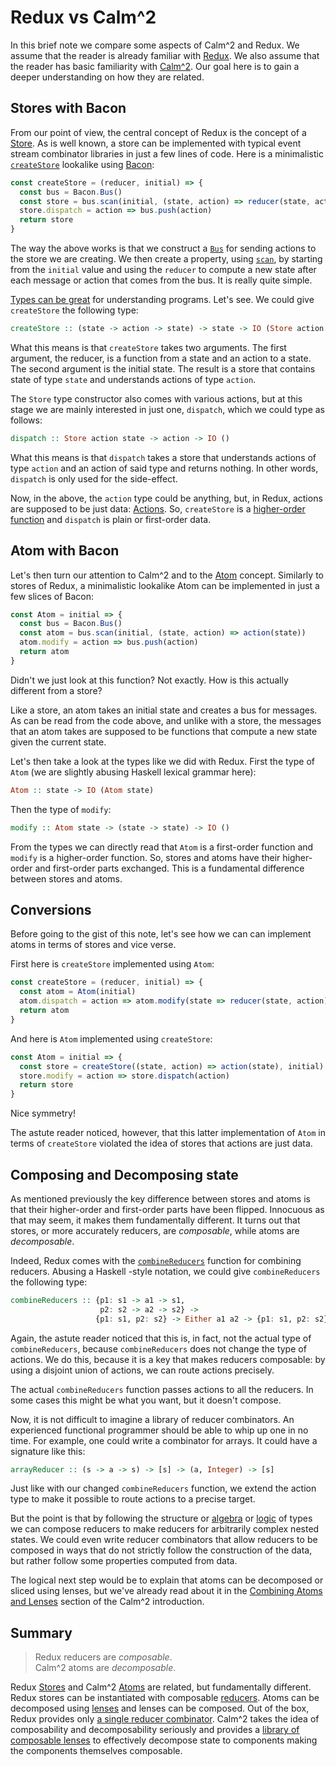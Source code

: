 # Redux vs Calm^2

In this brief note we compare some aspects of Calm^2 and Redux.  We assume that
the reader is already familiar with [Redux](http://redux.js.org/).  We also
assume that the reader has basic familiarity with
[Calm^2](introduction-to-calmm.md).  Our goal here is to gain a deeper
understanding on how they are related.

## Stores with Bacon

From our point of view, the central concept of Redux is the concept of a
[Store](http://redux.js.org/docs/basics/Store.html).  As is well known, a store
can be implemented with typical event stream combinator libraries in just a few
lines of code.  Here is a minimalistic
[`createStore`](http://redux.js.org/docs/api/createStore.html) lookalike using
[Bacon](https://github.com/baconjs/bacon.js/):

```js
const createStore = (reducer, initial) => {
  const bus = Bacon.Bus()
  const store = bus.scan(initial, (state, action) => reducer(state, action))
  store.dispatch = action => bus.push(action)
  return store
}
```

The way the above works is that we construct a
[`Bus`](https://github.com/baconjs/bacon.js/#bus) for sending actions to the
store we are creating.  We then create a property, using
[`scan`](https://github.com/baconjs/bacon.js/#observable-scan), by starting from
the `initial` value and using the `reducer` to compute a new state after each
message or action that comes from the bus.  It is really quite simple.

[Types can be great](https://www.youtube.com/watch?v=IOiZatlZtGU) for
understanding programs.  Let's see.  We could give `createStore` the following
type:

```haskell
createStore :: (state -> action -> state) -> state -> IO (Store action state)
```

What this means is that `createStore` takes two arguments.  The first argument,
the reducer, is a function from a state and an action to a state.  The second
argument is the initial state.  The result is a store that contains state of
type `state` and understands actions of type `action`.

The `Store` type constructor also comes with various actions, but at this stage
we are mainly interested in just one, `dispatch`, which we could type as
follows:

```haskell
dispatch :: Store action state -> action -> IO ()
```

What this means is that `dispatch` takes a store that understands actions of
type `action` and an action of said type and returns nothing.  In other words,
`dispatch` is only used for the side-effect.

Now, in the above, the `action` type could be anything, but, in Redux, actions
are supposed to be just data:
[Actions](http://redux.js.org/docs/basics/Actions.html).  So, `createStore` is a
[higher-order function](https://en.wikipedia.org/wiki/Higher-order_function) and
`dispatch` is plain or first-order data.

## Atom with Bacon

Let's then turn our attention to Calm^2 and to the
[Atom](https://github.com/calmm-js/documentation/blob/master/introduction-to-calmm.md#atoms)
concept.  Similarly to stores of Redux, a minimalistic lookalike Atom can be
implemented in just a few slices of Bacon:

```js
const Atom = initial => {
  const bus = Bacon.Bus()
  const atom = bus.scan(initial, (state, action) => action(state))
  atom.modify = action => bus.push(action)
  return atom
}
```

Didn't we just look at this function?  Not exactly.  How is this actually
different from a store?

Like a store, an atom takes an initial state and creates a bus for messages.  As
can be read from the code above, and unlike with a store, the messages that an
atom takes are supposed to be functions that compute a new state given the
current state.

Let's then take a look at the types like we did with Redux.  First the type of
`Atom` (we are slightly abusing Haskell lexical grammar here):

```haskell
Atom :: state -> IO (Atom state)
```

Then the type of `modify`:

```haskell
modify :: Atom state -> (state -> state) -> IO ()
```

From the types we can directly read that `Atom` is a first-order function and
`modify` is a higher-order function.  So, stores and atoms have their
higher-order and first-order parts exchanged.  This is a fundamental difference
between stores and atoms.

## Conversions

Before going to the gist of this note, let's see how we can can implement atoms
in terms of stores and vice verse.

First here is `createStore` implemented using `Atom`:

```js
const createStore = (reducer, initial) => {
  const atom = Atom(initial)
  atom.dispatch = action => atom.modify(state => reducer(state, action))
  return atom
}
```

And here is `Atom` implemented using `createStore`:

```js
const Atom = initial => {
  const store = createStore((state, action) => action(state), initial)
  store.modify = action => store.dispatch(action)
  return store
}
```

Nice symmetry!

The astute reader noticed, however, that this latter implementation of `Atom` in
terms of `createStore` violated the idea of stores that actions are just data.

## Composing and Decomposing state

As mentioned previously the key difference between stores and atoms is that
their higher-order and first-order parts have been flipped.  Innocuous as that
may seem, it makes them fundamentally different.  It turns out that stores, or
more accurately reducers, are *composable*, while atoms are *decomposable*.

Indeed, Redux comes with the
[`combineReducers`](http://redux.js.org/docs/api/combineReducers.html) function
for combining reducers.  Abusing a Haskell -style notation, we could give
`combineReducers` the following type:

```haskell
combineReducers :: {p1: s1 -> a1 -> s1,
                    p2: s2 -> a2 -> s2} ->
                   {p1: s1, p2: s2} -> Either a1 a2 -> {p1: s1, p2: s2}
```

Again, the astute reader noticed that this is, in fact, not the actual type of
`combineReducers`, because `combineReducers` does not change the type of
actions.  We do this, because it is a key that makes reducers composable: by
using a disjoint union of actions, we can route actions precisely.

The actual `combineReducers` function passes actions to all the reducers.  In
some cases this might be what you want, but it doesn't compose.

Now, it is not difficult to imagine a library of reducer combinators.  An
experienced functional programmer should be able to whip up one in no time.  For
example, one could write a combinator for arrays.  It could have a signature
like this:

```haskell
arrayReducer :: (s -> a -> s) -> [s] -> (a, Integer) -> [s]
```

Just like with our changed `combineReducers` function, we extend the action type
to make it possible to route actions to a precise target.

But the point is that by following the structure or
[algebra](http://chris-taylor.github.io/blog/2013/02/10/the-algebra-of-algebraic-data-types/)
or
[logic](http://homepages.inf.ed.ac.uk/wadler/papers/propositions-as-types/propositions-as-types.pdf)
of types we can compose reducers to make reducers for arbitrarily complex nested
states.  We could even write reducer combinators that allow reducers to be
composed in ways that do not strictly follow the construction of the data, but
rather follow some properties computed from data.

The logical next step would be to explain that atoms can be decomposed or sliced
using lenses, but we've already read about it in the
[Combining Atoms and Lenses](https://github.com/calmm-js/documentation/blob/master/introduction-to-calmm.md#combining-atoms-and-lenses)
section of the Calm^2 introduction.

## Summary

> Redux reducers are *composable*.<br>
> Calm^2 atoms are *decomposable*.

Redux [Stores](http://redux.js.org/docs/basics/Store.html) and Calm^2
[Atoms](https://github.com/calmm-js/documentation/blob/master/introduction-to-calmm.md#atoms)
are related, but fundamentally different.  Redux stores can be instantiated with
composable [reducers](http://redux.js.org/docs/basics/Reducers.html).  Atoms can
be decomposed using
[lenses](https://github.com/calmm-js/documentation/blob/master/introduction-to-calmm.md#lenses)
and lenses can be composed.  Out of the box, Redux provides only
[a single reducer combinator](http://redux.js.org/docs/api/combineReducers.html).
Calm^2 takes the idea of composability and decomposability seriously and
provides a
[library of composable lenses](https://github.com/calmm-js/partial.lenses) to
effectively decompose state to components making the components themselves
composable.
